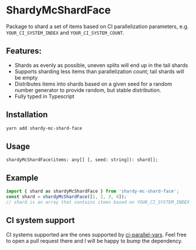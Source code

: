 # ShardyMcShardFace

Package to shard a set of items based on CI parallelization parameters, e.g. `YOUR_CI_SYSTEM_INDEX` and `YOUR_CI_SYSTEM_COUNT`.

## Features:

-   Shards as evenly as possible, uneven splits will end up in the tail shards
-   Supports sharding less items than parallelization count; tail shards will be empty
-   Distributes items into shards based on a given seed for a random number generator to provide random, but stable distribution.
-   Fully typed in Typescript

## Installation

```bash
yarn add shardy-mc-shard-face
```

## Usage

```
shardyMcShardFace(items: any[] [, seed: string]): shard[];
```

## Example

```ts
import { shard as shardyMcShardFace } from 'shardy-mc-shard-face';
const shard = shardyMcShardFace([1, 2, 3, 4]);
// shard is an array that contains items based on YOUR_CI_SYSTEM_INDEX and YOUR_CI_SYSTEM_COUNT
```

## CI system support

CI systems supported are the ones supported by [ci-parallel-vars](https://github.com/jamiebuilds/ci-parallel-vars#supports). Feel free to open a pull request there and I will be happy to bump the dependency.
